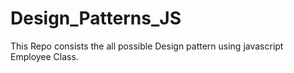 # Design_Patterns_JS

This Repo consists the all possible Design pattern using javascript Employee Class.